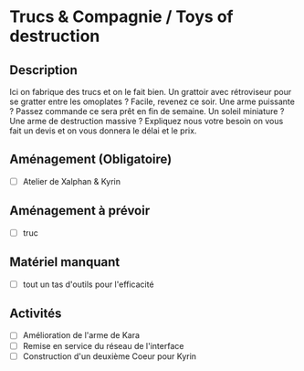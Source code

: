# Trucs & Compagnie / Toys of destruction
## Description
Ici on fabrique des trucs et on le fait bien. Un grattoir avec rétroviseur pour se gratter entre les omoplates ? Facile, revenez ce soir. Une arme puissante ? Passez commande ce sera prêt en fin de semaine. Un soleil miniature ? Une arme de destruction massive ? Expliquez nous votre besoin on vous fait un devis et on vous donnera le délai et le prix.
## Aménagement (Obligatoire)
- [ ] Atelier de Xalphan & Kyrin
## Aménagement à prévoir
- [ ] truc
## Matériel manquant
- [ ] tout un tas d'outils pour l'efficacité
## Activités
- [ ] Amélioration de l'arme de Kara
- [ ] Remise en service du réseau de l'interface
- [ ] Construction d'un deuxième Coeur pour Kyrin